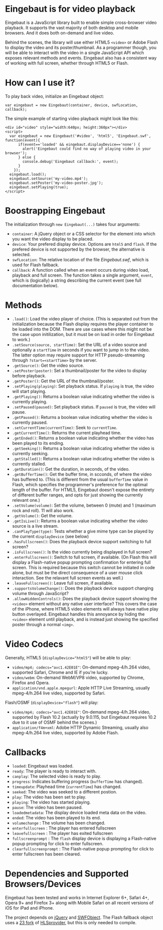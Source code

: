 # Eingebaut is for video playback

Eingebaut is a JavaScript library built to enable simple cross-browser video playback. It supports the vast majority of both desktop and mobile browsers. And it does both on-demand and live video.

Behind the scenes, the library will use either HTML5 `<video>` or Adobe Flash to display the video and its poster/thumbnail. As a programmer though, you will be able to interact with the video in a single JavaScript API which exposes relevant methods and events. Eingebaut also has a consistent way of working with full screen, whether through HTML5 or Flash.

# How can I use it?

To play back video, initialize an Eingebaut object:

    var eingebaut = new Eingebaut(container, device, swfLocation, callback);

The simple example of starting video playback might look like this:

    <div id="video" style="width:640px; height:360px"></div>
    <script>
      var eingebaut = new Eingebaut('#video', 'html5', 'Eingebaut.swf', function(event){
          if(event=='loaded' && eingebaut.displayDevice=='none') {
            alert('Eingebaut could find no way of playing video in your browser');
          } else {
            console.debug('Eingebaut callback:', event);
          }
        });
      eingebaut.load();
      eingebaut.setSource('my-video.mp4');
      eingebaut.setPoster('my-video-poster.jpg');
      eingebaut.setPlaying(true);
    </script>

# Boostrapping Eingebaut

The initialization through `new Eingebaut(...)` takes four arguments:

* `container`: A jQuery object or a CSS selector for the element into which you want the video display to be placed. 
* `device`: Your prefered display device. Options are `html5` and `flash`. If the prefered device is not supported by the browser, the alternative is selected.
* `swfLocation`: The relative location of the file *Eingebaut.swf*, which is used for Flash fallback.
* `callback`: A function called when an event occurs during video load, playback and full screen. The function takes a single argument, `event`, which is (logically) a string describing the current event (see full documentation below).

# Methods

* `.load()`: Load the video player of choice. (This is separated out from the initialization because the Flash display requires  the player container to be loaded into the DOM. There are use cases where this might not be the case upon initilization, but it must be on load in order for Eingebaut to work.)
* `.setSource(source, startTime)`: Set the URL of a video source and optionally a `startTime` in seconds if you want to jump in to the video. The latter option may require support for HTTP pseudo-streaming through `?start=<startTime>` by the server.
* `.getSource()`: Get the video source.
* `.setPoster(poster)`: Set a thumbnail/poster for the video to display before playback.
* `.getPoster()`: Get the URL of the thumbnail/poster.
* `.setPlaying(playing)`: Set playback status. If `playing` is true, the video will start playing.
* `.getPlaying()`: Returns a boolean value indicating whether the video is currently playing.
* `.setPaused(paused)`: Set playback status. If `paused` is true, the video will pause.
* `.getPaused()`: Returns a boolean value indicating whether the video is currently paused.
* `.setCurrentTime(currentTime)`: Seek to `currentTime`.
* `.getCurrentTime()`: Returns the current playhead time.
* `.getEnded()`: Returns a boolean value indicating whether the video has been played to its ending. 
* `.getSeeking()`: Returns a boolean value indicating whether the video is currently seeking.
* `.getStalled()`: Returns a boolean value indicating whether the video is currently stalled.
* `.getDuration()`: Get the duration, in seconds, of the video.
* `.getBufferTime()`: Get the buffer time, in scconds, of where the video has buffered to. (This is different from the usual `bufferTime` value in Flash, which specifies the programmer's preference for the optimal length of the buffer. For HTML5, Eingebaut doesn't expose the entirety of different buffer ranges, and opts for just showing the currently relevant one.)
* `.setVolume(volume)`: Set the volume, between 0 (mute) and 1 (maximum rock and roll). 11 will also work.
* `.getVolume()`: Get the volume.
* `.getIsLive()`: Returns a boolean value indicating whether the video source is a live stream.
* `.canPlayType(type)`: Tests whether a give mime type can be played by the current `displayDevice` (see below)
* `.hasFullscreen()`: Does the playback device support switching to full screen?
* `.isFullscreen()`: Is the video currently being displayed in full screen?
* `.enterFullscreen()`: Switch to full screen, if available. (On Flash this will display a Flash-native popup prompting confirmation for entering full screen. This is required because this switch cannot be initiated in code alone, but must be the direct consequence of a user mouse click interaction. See the relavant full screen events as well.)
* `.leaveFullscreen()`: Leave full screen, if available. 
* `.supportsVolumeChange()`: Does the playback device support changing volume through JavaScript?
* `.allowHiddenControls()`: Does the playback device support showing the `<video>` element without any native user interface? This covers the case of the iPhone, where HTML5 video elements will always have native play button overlayed. Eingebaut handles this annoyance by hiding the `<video>` element until playback, and is instead just showing the specified poster through a normal `<img>`.

# Video Codecs
Generally, HTML5 (`displayDevice="html5"`) will be able to play:

* `video/mp4; codecs="avc1.42E01E"`: On-demand mpeg-4/h.264 video, supported Safari, Chrome and IE if you're lucky.
* `video/webm`: On-demand WebM/VP8 video, supported by Chrome, Firefox and Opera.
* `application/vnd.apple.mpegurl`: Apple HTTP Live Streaming, usually mpeg-4/h.264 live video, supported by Safari.

Flash/OSMF (`displayDevice="flash"`) will play:

* `video/mp4; codecs="avc1.42E01E"`: On-demand mpeg-4/h.264 video, supported by Flash 10.2 (actually by 9.0.115, but Eingebaut requires 10.2 due to it use of OSMF behind the scenes.)
* `application/f4m+xml`: Adobe HTTP Dynamic Streaming, usually also mpeg-4/h.264 live video, supported by Adobe Flash.


# Callbacks

* `loaded`: Eingebaut was loaded.
* `ready`: The player is ready to interact with.
* `canplay`: The selected video is ready to play.
* `progress`: Indicates buffering progress (`bufferTime` has changed).
* `timeupdate`: Playhead time (`currentTime`) has changed.
* `seeked`: The video was seeked to a different postion.
* `play`: The video has been set to play.
* `playing`: The video has started playing.
* `pause`: The video has been paused.
* `loadedmetadata`: The display device loaded meta data on the video.
* `ended`: The video has been played to its end.
* `volumechange` : The volume has been changed.
* `enterfullscreen` : The player has entered fullscreen
* `leavefullscreen` : The player has exited fullscreen
* `fullscreenprompt` : The `flash` display device is displaying a Flash-native popup prompting for click to enter fullscreen.
* `clearfullscreenprompt` : The Flash-native popup prompting for click to enter fullscreen has been cleared.

# Dependencies and Supported Browsers/Devices

Eingebaut has been tested and works in Internet Explorer 6+, Safari 4+, Opera 9+ and Firefox 3+ along with Mobile Safari on all recent versions of iOS for iPad and iPhone.

The project depends on [jQuery](http://jquery.com/) and [SWFObject](http://code.google.com/p/swfobject/). The Flash fallback object uses a [23 fork](https://github.com/23/HLSprovider) of [HLSprovider](https://github.com/mangui/HLSprovider), but this is only needed to compile.
